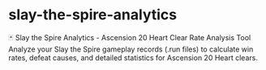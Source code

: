 # slay-the-spire-analytics
🃏 Slay the Spire Analytics - Ascension 20 Heart Clear Rate Analysis Tool  Analyze your Slay the Spire gameplay records (.run files) to calculate win rates, defeat causes, and detailed statistics for Ascension 20 Heart clears.
